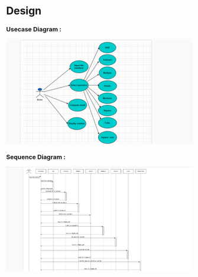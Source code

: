 # Design


### Usecase Diagram :
![Usecase Diagram](https://github.com/295557/Mini_Project/blob/main/2_Design/UsecaseDiagram.png)
### Sequence Diagram :
![Sequence Diagram](https://github.com/295557/Mini_Project/blob/main/2_Design/sequence%20diagram.png)

